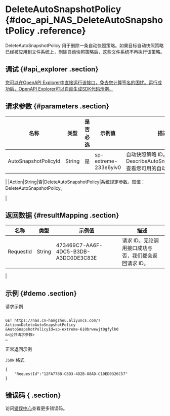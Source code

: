 # DeleteAutoSnapshotPolicy {#doc_api_NAS_DeleteAutoSnapshotPolicy .reference}

DeleteAutoSnapshotPolicy 用于删除一条自动快照策略。如果目标自动快照策略已经被应用到文件系统上，删除自动快照策略后，这些文件系统不再执行该策略。

## 调试 {#api_explorer .section}

[您可以在OpenAPI Explorer中直接运行该接口，免去您计算签名的困扰。运行成功后，OpenAPI Explorer可以自动生成SDK代码示例。](https://api.aliyun.com/#product=NAS&api=DeleteAutoSnapshotPolicy&type=RPC&version=2017-06-26)

## 请求参数 {#parameters .section}

|名称|类型|是否必选|示例值|描述|
|--|--|----|---|--|
|AutoSnapshotPolicyId|String|是|sp-extreme-233e6ylv0|自动快照策略 ID。您可以调用 DescribeAutoSnapshotPolicies 查看您可用的自动快照策略。

 |
|Action|String|否|DeleteAutoSnapshotPolicy|系统规定参数。取值：DeleteAutoSnapshotPolicy。

 |

## 返回数据 {#resultMapping .section}

|名称|类型|示例值|描述|
|--|--|---|--|
|RequestId|String|473469C7-AA6F-4DC5-B3DB-A3DC0DE3C83E|请求 ID。无论调用接口成功与否，我们都会返回请求 ID。

 |

## 示例 {#demo .section}

请求示例

``` {#request_demo}

GET https://nas.cn-hangzhou.aliyuncs.com/?Action=DeleteAutoSnapshotPolicy
&AutoSnapshotPolicyId=sp-extreme-6i0brwewjt0gfylh0
&<公共请求参数>
…

```

正常返回示例

`JSON` 格式

``` {#json_return_success_demo}
{
	"RequestId":"12FA778B-C8D3-4D2B-88AD-C10ED0326C57"
}
```

## 错误码 { .section}

访问[错误中心](https://error-center.alibabacloud.com/status/product/NAS)查看更多错误码。

